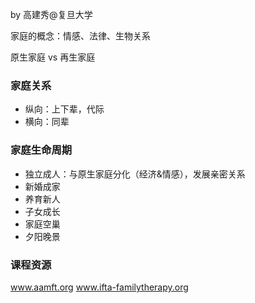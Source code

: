 by 高建秀@复旦大学

                                                                                                                                                                                                                                                                                                                                                                                                                                  家庭的概念：情感、法律、生物关系

原生家庭 vs 再生家庭

### 家庭关系
- 纵向：上下辈，代际
- 横向：同辈

### 家庭生命周期
- 独立成人：与原生家庭分化（经济&情感），发展亲密关系
- 新婚成家
- 养育新人
- 子女成长
- 家庭空巢
- 夕阳晚景

### 课程资源
www.aamft.org
www.ifta-familytherapy.org
